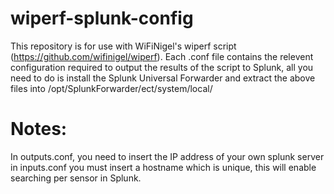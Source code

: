 # wiperf-splunk-config

This repository is for use with WiFiNigel's wiperf script (https://github.com/wifinigel/wiperf). 
Each .conf file contains the relevent configuration required to output the results of the script to Splunk, all you need to do is install the Splunk Universal Forwarder and extract the above files into /opt/SplunkForwarder/ect/system/local/

# Notes:
In outputs.conf, you need to insert the IP address of your own splunk server
in inputs.conf you must insert a hostname which is unique, this will enable searching per sensor in Splunk.

